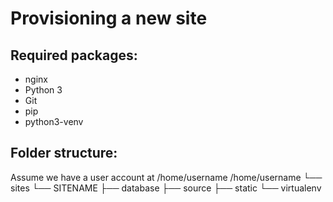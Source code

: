 Provisioning a new site
=======================

## Required packages:
* nginx
* Python 3
* Git
* pip
* python3-venv

## Folder structure:
Assume we have a user account at /home/username
/home/username
└── sites
    └── SITENAME
        ├── database
        ├── source
        ├── static
        └── virtualenv

